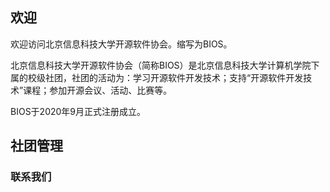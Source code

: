 ## 欢迎

欢迎访问北京信息科技大学开源软件协会。缩写为BIOS。

北京信息科技大学开源软件协会（简称BIOS）是北京信息科技大学计算机学院下属的校级社团，社团的活动为：学习开源软件开发技术；支持“开源软件开发技术”课程；参加开源会议、活动、比赛等。

BIOS于2020年9月正式注册成立。

## 社团管理



### 联系我们


